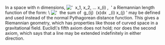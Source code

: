 In a space with n dimensions,
!['  x\_1, x\_2, ... x\_(i) ,  '](../dictionary/equation_images/2884.2..png)
a Riemannian length function of the form: \\
!['  the sum of  g\_(ij)  (x)dx  \_(i) x\_(j) '](../dictionary/equation_images/2884.1..png)
may be defined and used instead of the normal Pythagorean distance
function. This gives a Riemannian geometry, which has properties like
those of curved space in a gravitational field. Euclid\\'s fifth axiom
does not hold; nor does the second axiom, which says that a line may be
extended indefinitely in either direction.
